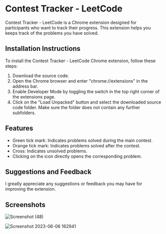 # Contest Tracker - LeetCode

Contest Tracker - LeetCode is a Chrome extension designed for participants who want to track their progress. This extension helps you keeps track of the problems you have solved.

## Installation Instructions

To install the Contest Tracker - LeetCode Chrome extension, follow these steps:

1. Download the source code.
2. Open the Chrome browser and enter "chrome://extensions" in the address bar.
3. Enable Developer Mode by toggling the switch in the top right corner of the extensions page.
4. Click on the "Load Unpacked" button and select the downloaded source code folder. Make sure the folder does not contain any further subfolders.

## Features

- Green tick mark: Indicates problems solved during the main contest.
- Orange tick mark: Indicates problems solved after the contest.
- Cross: Indicates unsolved problems.
- Clicking on the icon directly opens the corresponding problem. 

## Suggestions and Feedback

I greatly appreciate any suggestions or feedback you may have for improving the extension. 

## Screenshots

![Screenshot (48)](https://github.com/altyon-get/Leetcode-Contest-Tracker/assets/73048959/725aab82-15e7-4b2c-8fc3-e77695ff610d)

![Screenshot 2023-06-06 162941](https://github.com/altyon-get/Leetcode-Contest-Tracker/assets/73048959/850b546d-82d5-4b21-9510-86004505e37c)


